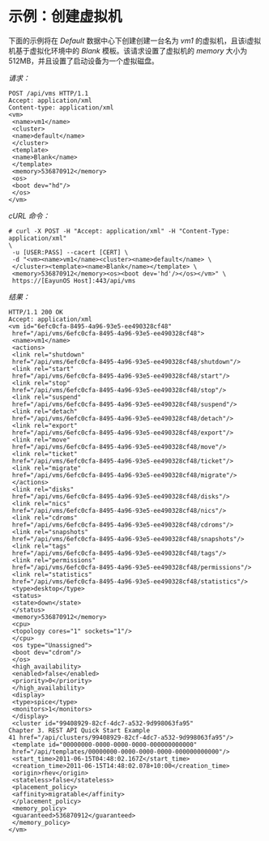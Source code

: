 # 示例：创建虚拟机

下面的示例将在 *Default* 数据中心下创建创建一台名为 *vm1*
的虚拟机，且该i虚拟机基于虚拟化环境中的 *Blank*
模板。该请求设置了虚拟机的 *memory* 大小为
512MB，并且设置了启动设备为一个虚拟磁盘。

*请求：*

              
    POST /api/vms HTTP/1.1
    Accept: application/xml
    Content-type: application/xml
    <vm>
     <name>vm1</name>
     <cluster>
     <name>default</name>
     </cluster>
     <template>
     <name>Blank</name>
     </template>
     <memory>536870912</memory>
     <os>
     <boot dev="hd"/>
     </os>
    </vm>

            

*cURL 命令：*

              
    # curl -X POST -H "Accept: application/xml" -H "Content-Type: application/xml"
    \
     -u [USER:PASS] --cacert [CERT] \
     -d "<vm><name>vm1</name><cluster><name>default</name> \
     </cluster><template><name>Blank</name></template> \
     <memory>536870912</memory><os><boot dev='hd'/></os></vm>" \
     https://[EayunOS Host]:443/api/vms

            

*结果：*

              
    HTTP/1.1 200 OK
    Accept: application/xml
    <vm id="6efc0cfa-8495-4a96-93e5-ee490328cf48"
     href="/api/vms/6efc0cfa-8495-4a96-93e5-ee490328cf48">
     <name>vm1</name>
     <actions>
     <link rel="shutdown"
     href="/api/vms/6efc0cfa-8495-4a96-93e5-ee490328cf48/shutdown"/>
     <link rel="start"
     href="/api/vms/6efc0cfa-8495-4a96-93e5-ee490328cf48/start"/>
     <link rel="stop"
     href="/api/vms/6efc0cfa-8495-4a96-93e5-ee490328cf48/stop"/>
     <link rel="suspend"
     href="/api/vms/6efc0cfa-8495-4a96-93e5-ee490328cf48/suspend"/>
     <link rel="detach"
     href="/api/vms/6efc0cfa-8495-4a96-93e5-ee490328cf48/detach"/>
     <link rel="export"
     href="/api/vms/6efc0cfa-8495-4a96-93e5-ee490328cf48/export"/>
     <link rel="move"
     href="/api/vms/6efc0cfa-8495-4a96-93e5-ee490328cf48/move"/>
     <link rel="ticket"
     href="/api/vms/6efc0cfa-8495-4a96-93e5-ee490328cf48/ticket"/>
     <link rel="migrate"
     href="/api/vms/6efc0cfa-8495-4a96-93e5-ee490328cf48/migrate"/>
     </actions>
     <link rel="disks"
     href="/api/vms/6efc0cfa-8495-4a96-93e5-ee490328cf48/disks"/>
     <link rel="nics"
     href="/api/vms/6efc0cfa-8495-4a96-93e5-ee490328cf48/nics"/>
     <link rel="cdroms"
     href="/api/vms/6efc0cfa-8495-4a96-93e5-ee490328cf48/cdroms"/>
     <link rel="snapshots"
     href="/api/vms/6efc0cfa-8495-4a96-93e5-ee490328cf48/snapshots"/>
     <link rel="tags"
     href="/api/vms/6efc0cfa-8495-4a96-93e5-ee490328cf48/tags"/>
     <link rel="permissions"
     href="/api/vms/6efc0cfa-8495-4a96-93e5-ee490328cf48/permissions"/>
     <link rel="statistics"
     href="/api/vms/6efc0cfa-8495-4a96-93e5-ee490328cf48/statistics"/>
     <type>desktop</type>
     <status>
     <state>down</state>
     </status>
     <memory>536870912</memory>
     <cpu>
     <topology cores="1" sockets="1"/>
     </cpu>
     <os type="Unassigned">
     <boot dev="cdrom"/>
     </os>
     <high_availability>
     <enabled>false</enabled>
     <priority>0</priority>
     </high_availability>
     <display>
     <type>spice</type>
     <monitors>1</monitors>
     </display>
     <cluster id="99408929-82cf-4dc7-a532-9d998063fa95"
    Chapter 3. REST API Quick Start Example
    41 href="/api/clusters/99408929-82cf-4dc7-a532-9d998063fa95"/>
     <template id="00000000-0000-0000-0000-000000000000"
     href="/api/templates/00000000-0000-0000-0000-000000000000"/>
     <start_time>2011-06-15T04:48:02.167Z</start_time>
     <creation_time>2011-06-15T14:48:02.078+10:00</creation_time>
     <origin>rhev</origin>
     <stateless>false</stateless>
     <placement_policy>
     <affinity>migratable</affinity>
     </placement_policy>
     <memory_policy>
     <guaranteed>536870912</guaranteed>
     </memory_policy>
    </vm>

            

